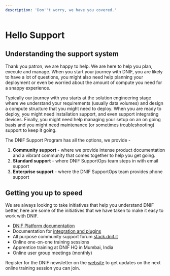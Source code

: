 ```yaml
---
description: 'Don''t worry, we have you covered.'
---
```


# Hello Support

## Understanding the support system

Thank you patron, we are happy to help. We are here to help you plan, execute and manage. When you start your journey with DNIF, you are likely to have a lot of questions, you might also need help planning your deployment or even be worried about the amount of compute you need for a snappy experience.

Typically our journey with you starts at the solution engineering stage where we understand your requirements \(usually data volumes\) and design a compute structure that you might need to deploy. When you are ready to deploy, you might need installation support, and even support integrating devices. Finally, you might need help managing your setup on an on going basis and you might need maintenance \(or sometimes troubleshooting\) support to keep it going.

The DNIF Support Program has all the options, we provide - 

1. **Community support** - where we provide intense product documentation and a vibrant community that comes together to help you get going.
2. **Standard support** - where DNIF SupportOps team steps in with email support
3. **Enterprise support** - where the DNIF SupportOps team provides phone support

## Getting you up to speed

We are always looking to take initiatives that help you understand DNIF better, here are some of the initiatives that we have taken to make it easy to work with DNIF.

* [DNIF Platform documentation ](https://dnif.it/docs)
* Documentation for [integration and plugins](https://dnif.it/integrations.html)
* All purpose community support forum [stack.dnif.it](https://stack.dnif.it/)
* Online one-on-one training sessions
* Apprentice training at DNIF HQ in Mumbai, India
* Online user group meetings \(monthly\)

Register for the DNIF newsletter on the [website](https://dnif.it) to get updates on the next online training session you can join.

